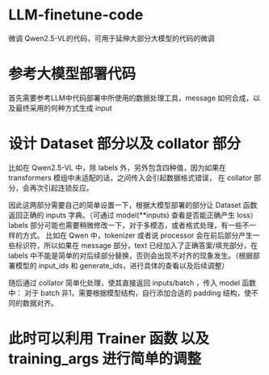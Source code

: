 # LLM-finetune-code
微调 Qwen2.5-VL的代码，可用于延伸大部分大模型的代码的微调

# 参考大模型部署代码
首先需要参考LLM中代码部署中所使用的数据处理工具，message 如何合成，以及最终采用的何种方式生成 input

# 设计 Dataset 部分以及 collator 部分
比如在 Qwen2.5-VL 中，除 labels 外，另外包含四种值，因为如果在 transformers 模组中未适配的话，之间传入会引起数据格式错误，
在 collator 部分，会再次引起连锁反应。

因此这两部分需要自己的简单设置一下，根据大模型部署的部分让 Dataset 函数返回正确的 inputs 字典。（可通过 model(**inputs) 查看是否能正确产生 loss）
labels 部分可能也需要稍微修改一下，对于多模态，或者格式处理，有一些不一样的方式。
比如在 Qwen 中，tokenizer 或者说 processor 会在前后部分产生一些标识符，所以如果在 message 部分，text 已经加入了正确答案/填充部分，在 labels 中不能是简单的对后续部分替换，否则会出现不对齐的现象发生。（根据部署模型的 input_ids 和 generate_ids，进行具体的查看以及后续调整）

随后通过 collator 简单化处理，使其直接返回 inputs/batch ，传入 model 函数中：
对于 batch 非1，需要根据模型结构，自行添加合适的 padding 结构，使不同的数据对齐。

# 此时可以利用 Trainer 函数 以及 training_args 进行简单的调整
